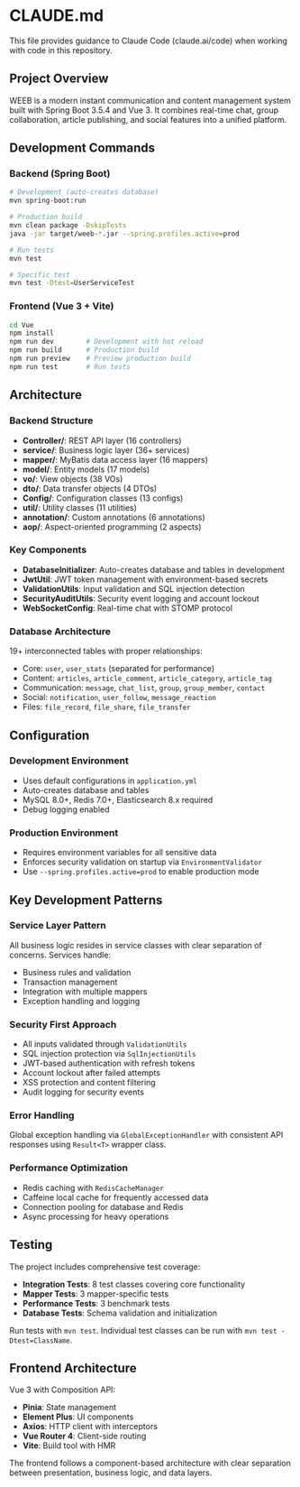 # CLAUDE.md

This file provides guidance to Claude Code (claude.ai/code) when working with code in this repository.

## Project Overview

WEEB is a modern instant communication and content management system built with Spring Boot 3.5.4 and Vue 3. It combines real-time chat, group collaboration, article publishing, and social features into a unified platform.

## Development Commands

### Backend (Spring Boot)
```bash
# Development (auto-creates database)
mvn spring-boot:run

# Production build
mvn clean package -DskipTests
java -jar target/weeb-*.jar --spring.profiles.active=prod

# Run tests
mvn test

# Specific test
mvn test -Dtest=UserServiceTest
```

### Frontend (Vue 3 + Vite)
```bash
cd Vue
npm install
npm run dev        # Development with hot reload
npm run build      # Production build
npm run preview    # Preview production build
npm run test       # Run tests
```

## Architecture

### Backend Structure
- **Controller/**: REST API layer (16 controllers)
- **service/**: Business logic layer (36+ services)
- **mapper/**: MyBatis data access layer (16 mappers)
- **model/**: Entity models (17 models)
- **vo/**: View objects (38 VOs)
- **dto/**: Data transfer objects (4 DTOs)
- **Config/**: Configuration classes (13 configs)
- **util/**: Utility classes (11 utilities)
- **annotation/**: Custom annotations (6 annotations)
- **aop/**: Aspect-oriented programming (2 aspects)

### Key Components
- **DatabaseInitializer**: Auto-creates database and tables in development
- **JwtUtil**: JWT token management with environment-based secrets
- **ValidationUtils**: Input validation and SQL injection detection
- **SecurityAuditUtils**: Security event logging and account lockout
- **WebSocketConfig**: Real-time chat with STOMP protocol

### Database Architecture
19+ interconnected tables with proper relationships:
- Core: `user`, `user_stats` (separated for performance)
- Content: `articles`, `article_comment`, `article_category`, `article_tag`
- Communication: `message`, `chat_list`, `group`, `group_member`, `contact`
- Social: `notification`, `user_follow`, `message_reaction`
- Files: `file_record`, `file_share`, `file_transfer`

## Configuration

### Development Environment
- Uses default configurations in `application.yml`
- Auto-creates database and tables
- MySQL 8.0+, Redis 7.0+, Elasticsearch 8.x required
- Debug logging enabled

### Production Environment
- Requires environment variables for all sensitive data
- Enforces security validation on startup via `EnvironmentValidator`
- Use `--spring.profiles.active=prod` to enable production mode

## Key Development Patterns

### Service Layer Pattern
All business logic resides in service classes with clear separation of concerns. Services handle:
- Business rules and validation
- Transaction management
- Integration with multiple mappers
- Exception handling and logging

### Security First Approach
- All inputs validated through `ValidationUtils`
- SQL injection protection via `SqlInjectionUtils`
- JWT-based authentication with refresh tokens
- Account lockout after failed attempts
- XSS protection and content filtering
- Audit logging for security events

### Error Handling
Global exception handling via `GlobalExceptionHandler` with consistent API responses using `Result<T>` wrapper class.

### Performance Optimization
- Redis caching with `RedisCacheManager`
- Caffeine local cache for frequently accessed data
- Connection pooling for database and Redis
- Async processing for heavy operations

## Testing

The project includes comprehensive test coverage:
- **Integration Tests**: 8 test classes covering core functionality
- **Mapper Tests**: 3 mapper-specific tests
- **Performance Tests**: 3 benchmark tests
- **Database Tests**: Schema validation and initialization

Run tests with `mvn test`. Individual test classes can be run with `mvn test -Dtest=ClassName`.

## Frontend Architecture

Vue 3 with Composition API:
- **Pinia**: State management
- **Element Plus**: UI components
- **Axios**: HTTP client with interceptors
- **Vue Router 4**: Client-side routing
- **Vite**: Build tool with HMR

The frontend follows a component-based architecture with clear separation between presentation, business logic, and data layers.